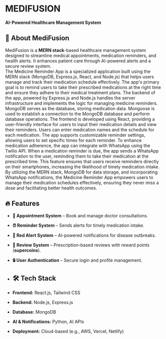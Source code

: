 # MEDIFUSION
**AI-Powered Healthcare Management System**
## 📌 About MediFusion  
MediFusion is a **MERN stack**-based healthcare management system designed to streamline medical appointments, medication reminders, and health alerts. It enhances patient care through AI-powered alerts and a secure review system.  
The Medicine Reminder App is a specialized application built using the MERN stack (MongoDB, Express.js, React, and Node.js) that helps users manage and track their medication schedule effectively. The app's primary goal is to remind users to take their prescribed medications at the right time and ensure they adhere to their medical treatment plans.
The backend of the app, powered by Express.js and Node.js handles the server infrastructure and implements the logic for managing medicine reminders. MongoDB serves as the database, storing medication data. Mongoose is used to establish a connection to the MongoDB database and perform database operations.
The frontend is developed using React, providing a user-friendly interface for users to input their medication details and view their reminders. Users can enter medication names and the schedule for each medication. The app supports customizable reminder settings, allowing users to set specific times for each reminder.
To enhance medication adherence, the app can integrate with WhatsApp using the Twilio API. When a medication reminder is due, the app sends a WhatsApp notification to the user, reminding them to take their medication at the prescribed time. This feature ensures that users receive reminders directly on their smartphones, increasing the likelihood of timely medication intake.
By utilizing the MERN stack, MongoDB for data storage, and incorporating WhatsApp notifications, the Medicine Reminder App empowers users to manage their medication schedules effectively, ensuring they never miss a dose and facilitating better health outcomes.
## 🔥 Features  
- **📅 Appointment System** – Book and manage doctor consultations.  
- **⏰ Reminder System** – Sends alerts for timely medication intake.  
- **🚨 Red Alert System** – AI-powered notifications for disease outbreaks.  
- **📝 Review System** – Prescription-based reviews with reward points (**supercoins**).  
- **🔒 User Authentication** – Secure login and profile management.

- ## 🛠️ Tech Stack  
- **Frontend:** React.js, Tailwind CSS  
- **Backend:** Node.js, Express.js  
- **Database:** MongoDB  
- **AI & Notifications:** Python, AI APIs  
- **Deployment:** Cloud-based (e.g., AWS, Vercel, Netlify)  
